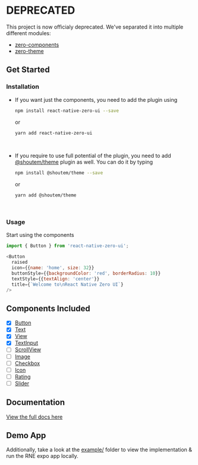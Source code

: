 # DEPRECATED
This project is now officialy deprecated. We've separated it into multiple different modules:
* [zero-components](https://github.com/ZeroMolecule/zero-components)
* [zero-theme](https://github.com/ZeroMolecule/zero-theme)
## Get Started

### Installation

- If you want just the components, you need to add the plugin using 

  ```bash
  npm install react-native-zero-ui --save
  ```

   or 

  ```bash
  yarn add react-native-zero-ui
  ```

  ​

- If you require to use full potential of the plugin, you need to add [@shoutem/theme](https://github.com/shoutem/theme) plugin as well. You can do it by typing 

  ```bash
  npm install @shoutem/theme --save
  ```

  or

  ```bash
  yarn add @shoutem/theme
  ```

  ​

### Usage

Start using the components

```js
import { Button } from 'react-native-zero-ui';

<Button
  raised
  icon={{name: 'home', size: 32}}
  buttonStyle={{backgroundColor: 'red', borderRadius: 10}}
  textStyle={{textAlign: 'center'}}
  title={`Welcome to\nReact Native Zero UI`}
/>
```

## Components Included

- [x] [Button](https://zeromolecule.github.io/react-native-zero-ui/button)
- [x] [Text](https://zeromolecule.github.io/react-native-zero-ui/text)
- [x] [View](https://zeromolecule.github.io/react-native-zero-ui/view)
- [x] [TextInput](https://zeromolecule.github.io/react-native-zero-ui/textInput)
- [ ] [ScrollView](https://zeromolecule.github.io/react-native-zero-ui/scrollView)
- [ ] [Image](https://zeromolecule.github.io/react-native-zero-ui/image)
- [ ] [Checkbox](https://zeromolecule.github.io/react-native-zero-ui/checkbox)
- [ ] [Icon](https://zeromolecule.github.io/react-native-zero-ui/icon)
- [ ] [Rating](https://zeromolecule.github.io/react-native-zero-ui/rating)
- [ ] [Slider](https://zeromolecule.github.io/react-native-zero-ui/slider)

## Documentation

[View the full docs here](https://zeromolecule.github.io/react-native-zero-ui)

## Demo App

<!--Checkout the official [Zero UI App](https://expo.io/@dmacan/react-native-zero-ui-app) on Expo which uses all of the React Native Zero UI components.--> 

Additionally, take a look at the [example/](https://github.com/ZeroMolecule/react-native-zero-ui/tree/master/example) folder to view the implementation & run the RNE expo app locally.
